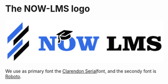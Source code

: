 # The NOW-LMS logo

![Logo](images/logo.svg)

We use as primary font the [Clarendon Serial](https://freefonts.co/fonts/clarendon-serial-regular)font, and the secondy font is
[Roboto](https://fonts.google.com/specimen/Roboto).

